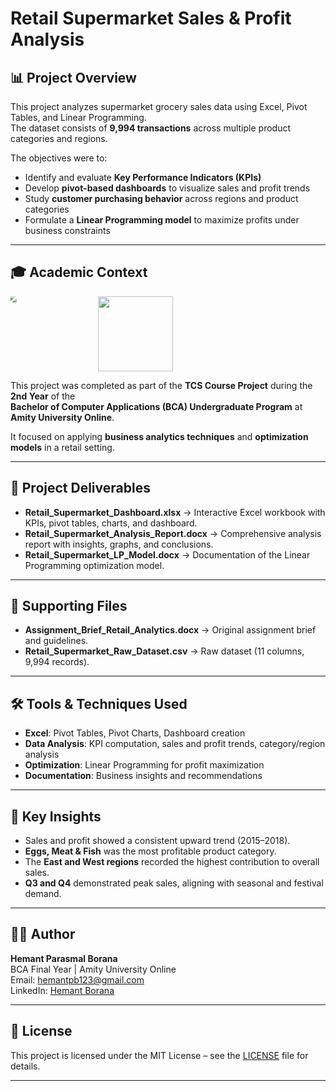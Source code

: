 # Retail Supermarket Sales & Profit Analysis

## 📊 Project Overview
This project analyzes supermarket grocery sales data using Excel, Pivot Tables, and Linear Programming.  
The dataset consists of **9,994 transactions** across multiple product categories and regions.  

The objectives were to:
- Identify and evaluate **Key Performance Indicators (KPIs)**  
- Develop **pivot-based dashboards** to visualize sales and profit trends  
- Study **customer purchasing behavior** across regions and product categories  
- Formulate a **Linear Programming model** to maximize profits under business constraints  

---

## 🎓 Academic Context

<div style="display: flex; align-items: center; gap: 20px;">
  <div style="width: 120px; height: 120px; overflow: hidden;">
    <img src="https://i.ibb.co/qMTCC89r/tcs-logo.png" style="width: 100%; height: 100%; object-fit: cover; transform: scale(1.2);" />
  </div>
  <div style="width: 120px; height: 120px; overflow: hidden;">
    <img src="https://i.ibb.co/6zgXKY0/amity-logo.png" style="width: 100%; height: 100%; object-fit: contain;" />
  </div>
</div>

This project was completed as part of the **TCS Course Project** during the **2nd Year** of the  
**Bachelor of Computer Applications (BCA) Undergraduate Program** at **Amity University Online**.  

It focused on applying **business analytics techniques** and **optimization models** in a retail setting.

---

## 📂 Project Deliverables
- **Retail_Supermarket_Dashboard.xlsx** → Interactive Excel workbook with KPIs, pivot tables, charts, and dashboard.  
- **Retail_Supermarket_Analysis_Report.docx** → Comprehensive analysis report with insights, graphs, and conclusions.  
- **Retail_Supermarket_LP_Model.docx** → Documentation of the Linear Programming optimization model.  

---

## 📂 Supporting Files
- **Assignment_Brief_Retail_Analytics.docx** → Original assignment brief and guidelines.  
- **Retail_Supermarket_Raw_Dataset.csv** → Raw dataset (11 columns, 9,994 records).  

---

## 🛠 Tools & Techniques Used
- **Excel**: Pivot Tables, Pivot Charts, Dashboard creation  
- **Data Analysis**: KPI computation, sales and profit trends, category/region analysis  
- **Optimization**: Linear Programming for profit maximization  
- **Documentation**: Business insights and recommendations  

---

## 🔑 Key Insights
- Sales and profit showed a consistent upward trend (2015–2018).  
- **Eggs, Meat & Fish** was the most profitable product category.  
- The **East and West regions** recorded the highest contribution to overall sales.  
- **Q3 and Q4** demonstrated peak sales, aligning with seasonal and festival demand.  

---

## 👨‍💻 Author
**Hemant Parasmal Borana**  
BCA Final Year | Amity University Online  
Email: hemantpb123@gmail.com  
LinkedIn: [Hemant Borana](https://www.linkedin.com/in/hemant-parasmal-borana-17a742289)  

---

## 📜 License
This project is licensed under the MIT License – see the [LICENSE](LICENSE) file for details.  

---

